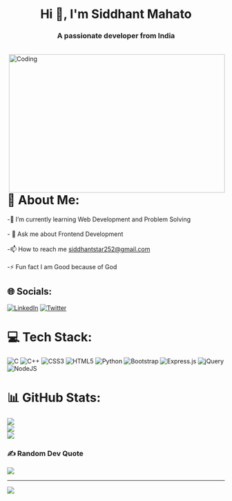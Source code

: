 <h1 align="center">Hi 👋, I'm Siddhant Mahato</h1>
<h3 align="center">A passionate developer from India</h3>
<br>
<img align="right" alt="Coding" height="320" width="500" src="https://www.wingstechsolutions.com/wp-content/uploads/2022/03/full-stack-development.gif">

# 💫 About Me:
-🌱 I’m currently learning Web Development and Problem Solving<br><br>- 💬 Ask me about  Frontend Development<br><br>-📫 How to reach me  siddhantstar252@gmail.com<br><br>-⚡ Fun fact I am Good because of God


## 🌐 Socials:
[![LinkedIn](https://img.shields.io/badge/LinkedIn-%230077B5.svg?logo=linkedin&logoColor=white)](https://www.linkedin.com/in/siddhant-mahato-029627234/) [![Twitter](https://img.shields.io/badge/Twitter-%231DA1F2.svg?logo=Twitter&logoColor=white)](https://twitter.com/https://twitter.com/StarSiddhant) 


# 💻 Tech Stack:
![C](https://img.shields.io/badge/c-%2300599C.svg?style=for-the-badge&logo=c&logoColor=white) ![C++](https://img.shields.io/badge/c++-%2300599C.svg?style=for-the-badge&logo=c%2B%2B&logoColor=white) ![CSS3](https://img.shields.io/badge/css3-%231572B6.svg?style=for-the-badge&logo=css3&logoColor=white) ![HTML5](https://img.shields.io/badge/html5-%23E34F26.svg?style=for-the-badge&logo=html5&logoColor=white) ![Python](https://img.shields.io/badge/python-3670A0?style=for-the-badge&logo=python&logoColor=ffdd54) ![Bootstrap](https://img.shields.io/badge/bootstrap-%23563D7C.svg?style=for-the-badge&logo=bootstrap&logoColor=white) ![Express.js](https://img.shields.io/badge/express.js-%23404d59.svg?style=for-the-badge&logo=express&logoColor=%2361DAFB) ![jQuery](https://img.shields.io/badge/jquery-%230769AD.svg?style=for-the-badge&logo=jquery&logoColor=white) ![NodeJS](https://img.shields.io/badge/node.js-6DA55F?style=for-the-badge&logo=node.js&logoColor=white)
# 📊 GitHub Stats:
![](https://github-readme-stats.vercel.app/api?username=Siddhant-Mahato&theme=vue-dark&hide_border=false&include_all_commits=false&count_private=false)<br/>
![](https://github-readme-streak-stats.herokuapp.com/?user=Siddhant-Mahato&theme=vue-dark&hide_border=false)<br/>
![](https://github-readme-stats.vercel.app/api/top-langs/?username=Siddhant-Mahato&theme=vue-dark&hide_border=false&include_all_commits=false&count_private=false&layout=compact)

### ✍️ Random Dev Quote
![](https://quotes-github-readme.vercel.app/api?type=horizontal&theme=radical)

---
[![](https://visitcount.itsvg.in/api?id=Siddhant-Mahato&icon=0&color=0)](https://visitcount.itsvg.in)

<!-- Proudly created with GPRM ( https://gprm.itsvg.in ) -->
